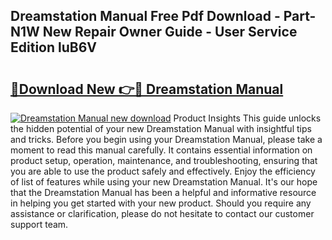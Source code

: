 ## Dreamstation Manual Free Pdf Download - Part-N1W New Repair Owner Guide - User Service Edition luB6V

# <h2><a href="http://bc37464.oget.top/?id=Dreamstation+Manual">🔗Download New 👉🔴 Dreamstation Manual</a></h2>

[![Dreamstation Manual new download](https://i.imgur.com/5g1atiW.png)](http://bc37464.oget.top/?id=Dreamstation+Manual)
Product Insights This guide unlocks the hidden potential of your new Dreamstation Manual with insightful tips and tricks. Before you begin using your Dreamstation Manual, please take a moment to read this manual carefully. It contains essential information on product setup, operation, maintenance, and troubleshooting, ensuring that you are able to use the product safely and effectively. Enjoy the efficiency of list of features while using your new Dreamstation Manual. It's our hope that the Dreamstation Manual has been a helpful and informative resource in helping you get started with your new product. Should you require any assistance or clarification, please do not hesitate to contact our customer support team.
